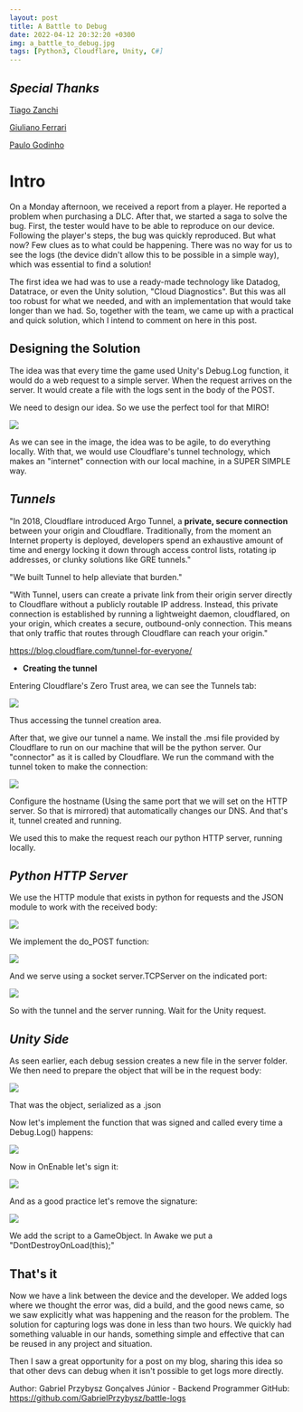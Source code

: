 ```yaml
---
layout: post
title: A Battle to Debug
date: 2022-04-12 20:32:20 +0300
img: a_battle_to_debug.jpg 
tags: [Python3, Cloudflare, Unity, C#]
---
```


## *Special Thanks*
[Tiago Zanchi](https://www.linkedin.com/in/tiagozanchi/)

[Giuliano Ferrari](https://www.linkedin.com/in/giuliano-ferrari-1908b836/)

[Paulo Godinho](https://www.linkedin.com/in/paulohgodinho/)

# **Intro**
On a Monday afternoon, we received a report from a player. He reported a problem when purchasing a DLC. After that, we started a saga to solve the bug. First, the tester would have to be able to reproduce on our device. Following the player's steps, the bug was quickly reproduced. But what now? Few clues as to what could be happening. There was no way for us to see the logs (the device didn't allow this to be possible in a simple way), which was essential to find a solution!

The first idea we had was to use a ready-made technology like Datadog, Datatrace, or even the Unity solution, "Cloud Diagnostics". But this was all too robust for what we needed, and with an implementation that would take longer than we had. So, together with the team, we came up with a practical and quick solution, which I intend to comment on here in this post.

## Designing the Solution

The idea was that every time the game used Unity's Debug.Log function, it would do a web request to a simple server. When the request arrives on the server. It would create a file with the logs sent in the body of the POST.

We need to design our idea. So we use the perfect tool for that MIRO!

![](https://lh5.googleusercontent.com/iq4NNrqwwm03-nAZ5KFdxYWgGisfWlUWkJ20ZV9W3V2l588PheaSd9G18z0u_hFb7tyQTcb-eOO1wAvSkXNx9iflhlfDZeP03s65Bod7THsCl24XdhF0LHR6QVK97zuMpIyN6o8L)

As we can see in the image, the idea was to be agile, to do everything locally. With that, we would use Cloudflare's tunnel technology, which makes an "internet" connection with our local machine, in a SUPER SIMPLE way.

## *Tunnels*

"In 2018, Cloudflare introduced Argo Tunnel, a  **private, secure connection**  between your origin and Cloudflare. Traditionally, from the moment an Internet property is deployed, developers spend an exhaustive amount of time and energy locking it down through access control lists, rotating ip addresses, or clunky solutions like GRE tunnels."

"We built Tunnel to help alleviate that burden."

"With Tunnel, users can create a private link from their origin server directly to Cloudflare without a publicly routable IP address. Instead, this private connection is established by running a lightweight daemon, cloudflared, on your origin, which creates a secure, outbound-only connection. This means that only traffic that routes through Cloudflare can reach your origin."

https://blog.cloudflare.com/tunnel-for-everyone/

 - **Creating the tunnel**
 
Entering Cloudflare's Zero Trust area, we can see the Tunnels tab:

![](https://lh3.googleusercontent.com/NRTfoxJMzis28ZtRZgr9tgCAyWnj07JTbjeLQEos3ygvQOAbZC_D_N1X3AF4Q8PILvdQyBHclos6aIViFk3hjMFRQfaEV-vHeUeGZo1K5pcNzkw7pt9ncSY4FGNYyeYGNheWC40D)

Thus accessing the tunnel creation area.

After that, we give our tunnel a name. We install the .msi file provided by Cloudflare to run on our machine that will be the python server. Our "connector" as it is called by Cloudflare. We run the command with the tunnel token to make the connection:

![](https://lh6.googleusercontent.com/WbDY8Dj4GhDWe-3wuDZb4i04S9h3mPIjEvVF4dXufCO9PlyQ1aLXI2kPGNSoEFg_X26n_A6UoVIElO3XfcHekSvUR4GbJQdbArV7n0njU5LM9SFiapnlf7TIdICsijoNJfj3e1AK)

Configure the hostname (Using the same port that we will set on the HTTP server. So that is mirrored) that automatically changes our DNS. And that's it, tunnel created and running.

We used this to make the request reach our python HTTP server, running locally.

## *Python HTTP Server*

We use the HTTP module that exists in python for requests and the JSON module to work with the received body:

![](https://lh6.googleusercontent.com/5JFOs2uL0gV-uWKhXudZaj7PnqQTu1YQgVOYI5dMcHmkk5ZDUWs-JfDR23sauH-oiznBOur38vhFten7UvKhNjTNR_N_FlFRSxm7E4ytt0vfAuqOBQtfqErXaeLx81_-8oEB8AVh)

We implement the do_POST function:

![](https://lh3.googleusercontent.com/1mvjalEOJfEny0GNuX66XT_-mkz5cIEIRIwFJ0B-VNsYbHe1-FWAFGdl36NTi2HCiCBdVoTFBytFHLg3Fg0PyFMbKLCiLeigI2kRMPaskABOpaCsUXAHBrFKN7rHxUbqaI-90nEB)

And we serve using a socket server.TCPServer on the indicated port:

![](https://lh5.googleusercontent.com/0zKAxmRRFdFGZns4OFmVGduJdSoT1U82M-QCA2h6BvfqOyjsL2yYnzja7WDZbZucIasau-kKIa0xSdzEm_mmUBSYyCrd1rzKsvvB0TpFfFTWWXXaicGZZXZZHVF9piO_5xTxwS_H)

So with the tunnel and the server running. Wait for the Unity request.


## *Unity Side*

As seen earlier, each debug session creates a new file in the server folder. We then need to prepare the object that will be in the request body:

![](https://lh6.googleusercontent.com/3eo7knOfmyvL3zFEzD6-Pz83zhPyHwy285jhn_cSe0hXA_0Em6IDYReHZT_k6jAMkswJ8ZsC8guvTEa71JH7GlAy8PWMli4cHGMnasN_taRtHvGk-4kxG40txi9VHr3jElCEtsb0)

That was the object, serialized as a .json

Now let's implement the function that was signed and called every time a Debug.Log() happens:

![](https://lh5.googleusercontent.com/yynx0XDU8gnxbbN_q1iU-Pe-mxxEf1EUtfhJBxJs6S4a_YL-hcy5sEWEdJebzow48Ex9_TDHQv34tNpeBTpeiqLQPUohRDaCzidzDT3WLkZmZoSNv8NYfvZl60XpcIo6zYBhZg0w)

Now in OnEnable let's sign it:

![](https://lh4.googleusercontent.com/ImPjguY7LwMQBuciQEakDB2c_pQozSiueIVoM8-07bwdKp0W31MjpdNfXcIIRJC3yFGwmKr6xs3JxO51m_FwjwFi8eeOKlM37SZLX80fWHGMOOworfIwK3Rp-ikf3WOndK0vtCeN)

And as a good practice let's remove the signature:

![](https://lh5.googleusercontent.com/_qhU48tnje6kn_Ro_GR-cMnO2onBexomZw_rtswE7AP-yyYg5pvhbqlPB-clS45GXOQ3ecWPUZaUBiLzuR8zRBWOSHJSLHLh3J1hAHgN5eV36a6wrVn3G50BHFegDobzEWRAA5is)

We add the script to a GameObject. In Awake we put a "DontDestroyOnLoad(this);"

## That's it

Now we have a link between the device and the developer. We added logs where we thought the error was, did a build, and the good news came, so we saw explicitly what was happening and the reason for the problem. The solution for capturing logs was done in less than two hours. We quickly had something valuable in our hands, something simple and effective that can be reused in any project and situation.

Then I saw a great opportunity for a post on my blog, sharing this idea so that other devs can debug when it isn't possible to get logs more directly.

Author: Gabriel Przybysz Gonçalves Júnior - Backend Programmer
GitHub: https://github.com/GabrielPrzybysz/battle-logs

